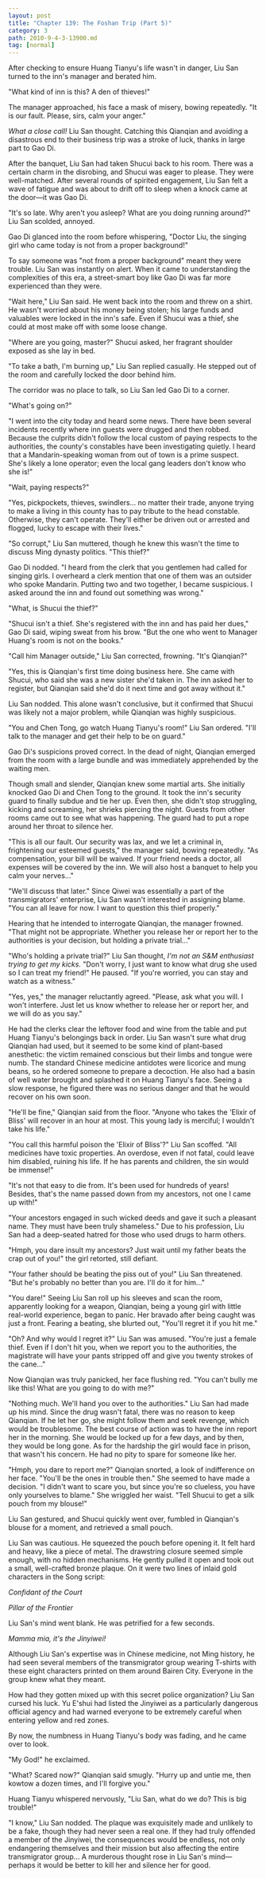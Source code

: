 ```yaml
---
layout: post
title: "Chapter 139: The Foshan Trip (Part 5)"
category: 3
path: 2010-9-4-3-13900.md
tag: [normal]
---
```


After checking to ensure Huang Tianyu's life wasn't in danger, Liu San turned to the inn's manager and berated him.

"What kind of inn is this? A den of thieves!"

The manager approached, his face a mask of misery, bowing repeatedly. "It is our fault. Please, sirs, calm your anger."

*What a close call!* Liu San thought. Catching this Qianqian and avoiding a disastrous end to their business trip was a stroke of luck, thanks in large part to Gao Di.

After the banquet, Liu San had taken Shucui back to his room. There was a certain charm in the disrobing, and Shucui was eager to please. They were well-matched. After several rounds of spirited engagement, Liu San felt a wave of fatigue and was about to drift off to sleep when a knock came at the door—it was Gao Di.

"It's so late. Why aren't you asleep? What are you doing running around?" Liu San scolded, annoyed.

Gao Di glanced into the room before whispering, "Doctor Liu, the singing girl who came today is not from a proper background!"

To say someone was "not from a proper background" meant they were trouble. Liu San was instantly on alert. When it came to understanding the complexities of this era, a street-smart boy like Gao Di was far more experienced than they were.

"Wait here," Liu San said. He went back into the room and threw on a shirt. He wasn't worried about his money being stolen; his large funds and valuables were locked in the inn's safe. Even if Shucui was a thief, she could at most make off with some loose change.

"Where are you going, master?" Shucui asked, her fragrant shoulder exposed as she lay in bed.

"To take a bath, I'm burning up," Liu San replied casually. He stepped out of the room and carefully locked the door behind him.

The corridor was no place to talk, so Liu San led Gao Di to a corner.

"What's going on?"

"I went into the city today and heard some news. There have been several incidents recently where inn guests were drugged and then robbed. Because the culprits didn't follow the local custom of paying respects to the authorities, the county's constables have been investigating quietly. I heard that a Mandarin-speaking woman from out of town is a prime suspect. She's likely a lone operator; even the local gang leaders don't know who she is!"

"Wait, paying respects?"

"Yes, pickpockets, thieves, swindlers... no matter their trade, anyone trying to make a living in this county has to pay tribute to the head constable. Otherwise, they can't operate. They'll either be driven out or arrested and flogged, lucky to escape with their lives."

"So corrupt," Liu San muttered, though he knew this wasn't the time to discuss Ming dynasty politics. "This thief?"

Gao Di nodded. "I heard from the clerk that you gentlemen had called for singing girls. I overheard a clerk mention that one of them was an outsider who spoke Mandarin. Putting two and two together, I became suspicious. I asked around the inn and found out something was wrong."

"What, is Shucui the thief?"

"Shucui isn't a thief. She's registered with the inn and has paid her dues," Gao Di said, wiping sweat from his brow. "But the one who went to Manager Huang's room is not on the books."

"Call him Manager outside," Liu San corrected, frowning. "It's Qianqian?"

"Yes, this is Qianqian's first time doing business here. She came with Shucui, who said she was a new sister she'd taken in. The inn asked her to register, but Qianqian said she'd do it next time and got away without it."

Liu San nodded. This alone wasn't conclusive, but it confirmed that Shucui was likely not a major problem, while Qianqian was highly suspicious.

"You and Chen Tong, go watch Huang Tianyu's room!" Liu San ordered. "I'll talk to the manager and get their help to be on guard."

Gao Di's suspicions proved correct. In the dead of night, Qianqian emerged from the room with a large bundle and was immediately apprehended by the waiting men.

Though small and slender, Qianqian knew some martial arts. She initially knocked Gao Di and Chen Tong to the ground. It took the inn's security guard to finally subdue and tie her up. Even then, she didn't stop struggling, kicking and screaming, her shrieks piercing the night. Guests from other rooms came out to see what was happening. The guard had to put a rope around her throat to silence her.

"This is all our fault. Our security was lax, and we let a criminal in, frightening our esteemed guests," the manager said, bowing repeatedly. "As compensation, your bill will be waived. If your friend needs a doctor, all expenses will be covered by the inn. We will also host a banquet to help you calm your nerves..."

"We'll discuss that later." Since Qiwei was essentially a part of the transmigrators' enterprise, Liu San wasn't interested in assigning blame. "You can all leave for now. I want to question this thief properly."

Hearing that he intended to interrogate Qianqian, the manager frowned. "That might not be appropriate. Whether you release her or report her to the authorities is your decision, but holding a private trial..."

"Who's holding a private trial?" Liu San thought, *I'm not an S&M enthusiast trying to get my kicks.* "Don't worry, I just want to know what drug she used so I can treat my friend!" He paused. "If you're worried, you can stay and watch as a witness."

"Yes, yes," the manager reluctantly agreed. "Please, ask what you will. I won't interfere. Just let us know whether to release her or report her, and we will do as you say."

He had the clerks clear the leftover food and wine from the table and put Huang Tianyu's belongings back in order. Liu San wasn't sure what drug Qianqian had used, but it seemed to be some kind of plant-based anesthetic: the victim remained conscious but their limbs and tongue were numb. The standard Chinese medicine antidotes were licorice and mung beans, so he ordered someone to prepare a decoction. He also had a basin of well water brought and splashed it on Huang Tianyu's face. Seeing a slow response, he figured there was no serious danger and that he would recover on his own soon.

"He'll be fine," Qianqian said from the floor. "Anyone who takes the 'Elixir of Bliss' will recover in an hour at most. This young lady is merciful; I wouldn't take his life."

"You call this harmful poison the 'Elixir of Bliss'?" Liu San scoffed. "All medicines have toxic properties. An overdose, even if not fatal, could leave him disabled, ruining his life. If he has parents and children, the sin would be immense!"

"It's not that easy to die from. It's been used for hundreds of years! Besides, that's the name passed down from my ancestors, not one I came up with!"

"Your ancestors engaged in such wicked deeds and gave it such a pleasant name. They must have been truly shameless." Due to his profession, Liu San had a deep-seated hatred for those who used drugs to harm others.

"Hmph, you dare insult my ancestors? Just wait until my father beats the crap out of you!" the girl retorted, still defiant.

"Your father should be beating the piss out of you!" Liu San threatened. "But he's probably no better than you are. I'll do it for him..."

"You dare!" Seeing Liu San roll up his sleeves and scan the room, apparently looking for a weapon, Qianqian, being a young girl with little real-world experience, began to panic. Her bravado after being caught was just a front. Fearing a beating, she blurted out, "You'll regret it if you hit me."

"Oh? And why would I regret it?" Liu San was amused. "You're just a female thief. Even if I don't hit you, when we report you to the authorities, the magistrate will have your pants stripped off and give you twenty strokes of the cane..."

Now Qianqian was truly panicked, her face flushing red. "You can't bully me like this! What are you going to do with me?"

"Nothing much. We'll hand you over to the authorities." Liu San had made up his mind. Since the drug wasn't fatal, there was no reason to keep Qianqian. If he let her go, she might follow them and seek revenge, which would be troublesome. The best course of action was to have the inn report her in the morning. She would be locked up for a few days, and by then, they would be long gone. As for the hardship the girl would face in prison, that wasn't his concern. He had no pity to spare for someone like her.

"Hmph, you dare to report me?" Qianqian snorted, a look of indifference on her face. "You'll be the ones in trouble then." She seemed to have made a decision. "I didn't want to scare you, but since you're so clueless, you have only yourselves to blame." She wriggled her waist. "Tell Shucui to get a silk pouch from my blouse!"

Liu San gestured, and Shucui quickly went over, fumbled in Qianqian's blouse for a moment, and retrieved a small pouch.

Liu San was cautious. He squeezed the pouch before opening it. It felt hard and heavy, like a piece of metal. The drawstring closure seemed simple enough, with no hidden mechanisms. He gently pulled it open and took out a small, well-crafted bronze plaque. On it were two lines of inlaid gold characters in the Song script:

*Confidant of the Court*

*Pillar of the Frontier*

Liu San's mind went blank. He was petrified for a few seconds.

*Mamma mia, it's the Jinyiwei!*

Although Liu San's expertise was in Chinese medicine, not Ming history, he had seen several members of the transmigrator group wearing T-shirts with these eight characters printed on them around Bairen City. Everyone in the group knew what they meant.

How had they gotten mixed up with this secret police organization? Liu San cursed his luck. Yu E'shui had listed the Jinyiwei as a particularly dangerous official agency and had warned everyone to be extremely careful when entering yellow and red zones.

By now, the numbness in Huang Tianyu's body was fading, and he came over to look.

"My God!" he exclaimed.

"What? Scared now?" Qianqian said smugly. "Hurry up and untie me, then kowtow a dozen times, and I'll forgive you."

Huang Tianyu whispered nervously, "Liu San, what do we do? This is big trouble!"

"I know," Liu San nodded. The plaque was exquisitely made and unlikely to be a fake, though they had never seen a real one. If they had truly offended a member of the Jinyiwei, the consequences would be endless, not only endangering themselves and their mission but also affecting the entire transmigrator group... A murderous thought rose in Liu San's mind—perhaps it would be better to kill her and silence her for good.